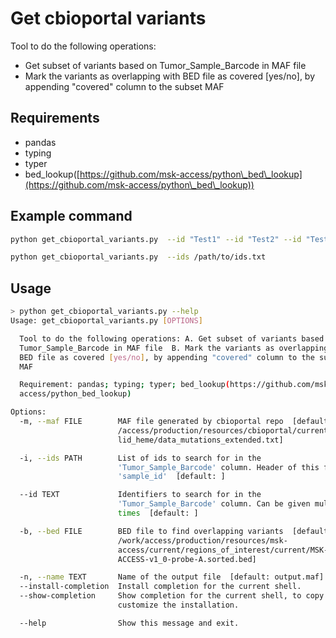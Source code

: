 # Get cbioportal variants

Tool to do the following operations:

* Get subset of variants based on Tumor\_Sample\_Barcode in MAF file&#x20;
* Mark the variants as overlapping with BED file as covered \[yes/no], by appending "covered" column to the subset MAF

## Requirements

* pandas
* typing
* typer
* bed\_lookup([https://github.com/msk-access/python\_bed\_lookup](https://github.com/msk-access/python\_bed\_lookup))

## Example command

```bash
python get_cbioportal_variants.py  --id "Test1" --id "Test2" --id "Test3"
```

```bash
python get_cbioportal_variants.py  --ids /path/to/ids.txt
```

## Usage

```bash
> python get_cbioportal_variants.py --help
Usage: get_cbioportal_variants.py [OPTIONS]

  Tool to do the following operations: A. Get subset of variants based on
  Tumor_Sample_Barcode in MAF file  B. Mark the variants as overlapping with
  BED file as covered [yes/no], by appending "covered" column to the subset
  MAF

  Requirement: pandas; typing; typer; bed_lookup(https://github.com/msk-
  access/python_bed_lookup)

Options:
  -m, --maf FILE        MAF file generated by cbioportal repo  [default: /work
                        /access/production/resources/cbioportal/current/msk_so
                        lid_heme/data_mutations_extended.txt]

  -i, --ids PATH        List of ids to search for in the
                        'Tumor_Sample_Barcode' column. Header of this file is
                        'sample_id'  [default: ]

  --id TEXT             Identifiers to search for in the
                        'Tumor_Sample_Barcode' column. Can be given multiple
                        times  [default: ]

  -b, --bed FILE        BED file to find overlapping variants  [default:
                        /work/access/production/resources/msk-
                        access/current/regions_of_interest/current/MSK-
                        ACCESS-v1_0-probe-A.sorted.bed]

  -n, --name TEXT       Name of the output file  [default: output.maf]
  --install-completion  Install completion for the current shell.
  --show-completion     Show completion for the current shell, to copy it or
                        customize the installation.

  --help                Show this message and exit.
```

